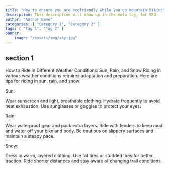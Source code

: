 ```yaml
---
title: "How to ensure you are ecofriendly while you go mountain biking"
description: This description will show up in the meta tag, for SEO.
author: "Author Name"
categories: [ "Category 1", "Category 2" ]
tags: [ "Tag 1", "Tag 2" ]
banner:
    image: "/assets/img/sky.jpg"
---
```


## section 1

How to Ride in Different Weather Conditions: Sun, Rain, and Snow
Riding in various weather conditions requires adaptation and preparation. Here are tips for riding in sun, rain, and snow:

Sun:

Wear sunscreen and light, breathable clothing.
Hydrate frequently to avoid heat exhaustion.
Use sunglasses or goggles to protect your eyes.

Rain:

Wear waterproof gear and pack extra layers.
Ride with fenders to keep mud and water off your bike and body.
Be cautious on slippery surfaces and maintain a steady pace.

Snow:

Dress in warm, layered clothing.
Use fat tires or studded tires for better traction.
Ride shorter distances and stay aware of changing trail conditions.

```
